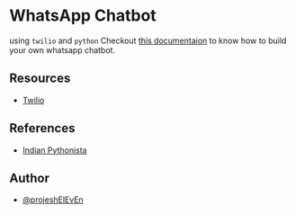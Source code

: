 # WhatsApp Chatbot

using `twilio` and `python`
Checkout [this documentaion]() to know how to build your own whatsapp chatbot.

## Resources

<!-- - [Python]() -->
- [Twilio](https://www.twilio.com/)
<!-- - [WhatsApp]() -->

## References

- [Indian Pythonista](https://youtube.com/playlist?list=PL4vpFkgr0ykqjcOEwTGJaaM8YJhME85rX)

## Author

- [@projeshElEvEn](https://bit.ly/ElEvEnCo)
